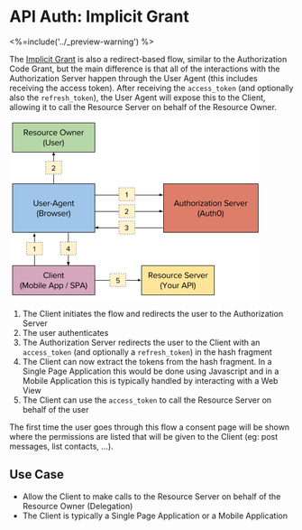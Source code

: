# API Auth: Implicit Grant
<%=include('../_preview-warning') %>

The [Implicit Grant](https://tools.ietf.org/html/rfc6749#section-4.2) is also a redirect-based flow, similar to the Authorization Code Grant, but the main difference is that all of the interactions with the Authorization Server happen through the User Agent (this includes receiving the access token). After receiving the `access_token` (and optionally also the `refresh_token`), the User Agent will expose this to the Client, allowing it to call the Resource Server on behalf of the Resource Owner.

![](/media/articles/api-auth/implicit-grant.png)

 1. The Client initiates the flow and redirects the user to the Authorization Server
 2. The user authenticates
 3. The Authorization Server redirects the user to the Client with an `access_token` (and optionally a `refresh_token`) in the hash fragment
 4. The Client can now extract the tokens from the hash fragment. In a Single Page Application this would be done using Javascript and in a Mobile Application this is typically handled by interacting with a Web View
 5. The Client can use the `access_token` to call the Resource Server on behalf of the user

The first time the user goes through this flow a consent page will be shown where the permissions are listed that will be given to the Client (eg: post messages, list contacts, ...).

## Use Case

- Allow the Client to make calls to the Resource Server on behalf of the Resource Owner (Delegation)
- The Client is typically a Single Page Application or a Mobile Application
